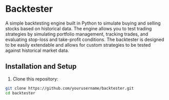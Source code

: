 # Backtester

A simple backtesting engine built in Python to simulate buying and selling stocks based on historical data. The engine allows you to test trading strategies by simulating portfolio management, tracking trades, and evaluating stop-loss and take-profit conditions. The backtester is designed to be easily extendable and allows for custom strategies to be tested against historical market data.

## Installation and Setup

1. Clone this repository:

```bash
git clone https://github.com/yourusername/backtester.git
cd backtester
